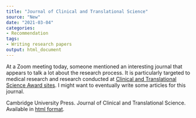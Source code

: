 ```yaml
---
title: "Journal of Clinical and Translational Science"
source: "New"
date: "2021-03-04"
categories:
- Recommendation
tags:
- Writing research papers
output: html_document
---
```


At a Zoom meeting today, someone mentioned an interesting journal that appears to talk a lot about the research process. It is particularly targeted to medical research and research conducted at [Clinical and Translational Science Award sites](https://clic-ctsa.org/ctsa-program-hub-directory). I might want to eventually write some articles for this journal.

<!--more-->

Cambridge University Press. Journal of Clinical and Translational Science. Available in [html format](https://www.cambridge.org/core/journals/journal-of-clinical-and-translational-science).
